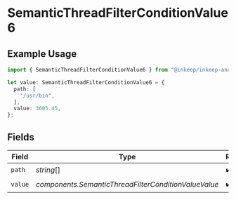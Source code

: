 # SemanticThreadFilterConditionValue6

## Example Usage

```typescript
import { SemanticThreadFilterConditionValue6 } from "@inkeep/inkeep-analytics/models/components";

let value: SemanticThreadFilterConditionValue6 = {
  path: [
    "/usr/bin",
  ],
  value: 3605.45,
};
```

## Fields

| Field                                                | Type                                                 | Required                                             | Description                                          |
| ---------------------------------------------------- | ---------------------------------------------------- | ---------------------------------------------------- | ---------------------------------------------------- |
| `path`                                               | *string*[]                                           | :heavy_check_mark:                                   | N/A                                                  |
| `value`                                              | *components.SemanticThreadFilterConditionValueValue* | :heavy_check_mark:                                   | N/A                                                  |